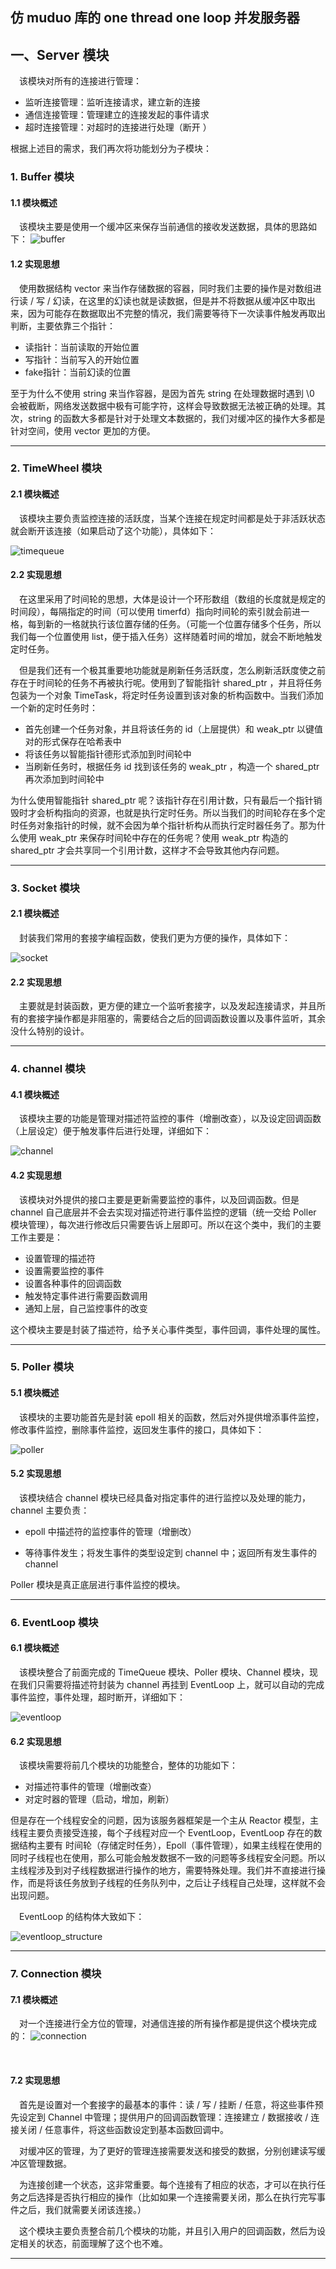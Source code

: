 ## 仿 muduo 库的 one thread one loop 并发服务器



## 一、Server 模块

&emsp;该模块对所有的连接进行管理：

- 监听连接管理：监听连接请求，建立新的连接
- 通信连接管理：管理建立的连接发起的事件请求
- 超时连接管理：对超时的连接进行处理（断开 ）

根据上述目的需求，我们再次将功能划分为子模块：



### 1. Buffer 模块

 #### 1.1 模块概述

&emsp;该模块主要是使用一个缓冲区来保存当前通信的接收发送数据，具体的思路如下：
![buffer](./images/buffer.png)

#### 1.2 实现思想

&emsp;使用数据结构 vector<char> 来当作存储数据的容器，同时我们主要的操作是对数组进行读 / 写 / 幻读，在这里的幻读也就是读数据，但是并不将数据从缓冲区中取出来，因为可能存在数据取出不完整的情况，我们需要等待下一次读事件触发再取出判断，主要依靠三个指针：

- 读指针：当前读取的开始位置
- 写指针：当前写入的开始位置
- fake指针：当前幻读的位置

至于为什么不使用 string 来当作容器，是因为首先 string 在处理数据时遇到 \0 会被截断，网络发送数据中极有可能字符，这样会导致数据无法被正确的处理。其次，string 的函数大多都是针对于处理文本数据的，我们对缓冲区的操作大多都是针对空间，使用 vector 更加的方便。

<hr>

### 2. TimeWheel 模块

#### 2.1 模块概述

&emsp;该模块主要负责监控连接的活跃度，当某个连接在规定时间都是处于非活跃状态就会断开该连接（如果启动了这个功能），具体如下：

![timequeue](./images/timequeue.png)

#### 2.2 实现思想

&emsp;在这里采用了时间轮的思想，大体是设计一个环形数组（数组的长度就是规定的时间段），每隔指定的时间（可以使用 timerfd）指向时间轮的索引就会前进一格，每到新的一格就执行该位置存储的任务。（可能一个位置存储多个任务，所以我们每一个位置使用 list，便于插入任务）这样随着时间的增加，就会不断地触发定时任务。

&emsp;但是我们还有一个极其重要地功能就是刷新任务活跃度，怎么刷新活跃度使之前存在于时间轮的任务不再被执行呢。使用到了智能指针 shared_ptr ，并且将任务包装为一个对象 TimeTask，将定时任务设置到该对象的析构函数中。当我们添加一个新的定时任务时：

- 首先创建一个任务对象，并且将该任务的 id（上层提供）和 weak_ptr 以键值对的形式保存在哈希表中
- 将该任务以智能指针德形式添加到时间轮中
- 当刷新任务时，根据任务 id 找到该任务的 weak_ptr ，构造一个 shared_ptr  再次添加到时间轮中

为什么使用智能指针 shared_ptr 呢？该指针存在引用计数，只有最后一个指针销毁时才会析构指向的资源，也就是执行定时任务。所以当我们的时间轮存在多个定时任务对象指针的时候，就不会因为单个指针析构从而执行定时器任务了。那为什么使用 weak_ptr 来保存时间轮中存在的任务呢？使用 weak_ptr 构造的 shared_ptr 才会共享同一个引用计数，这样才不会导致其他内存问题。

<hr>



### 3.  Socket 模块

#### 2.1 模块概述

&emsp;封装我们常用的套接字编程函数，使我们更为方便的操作，具体如下：

![socket](./images/socket.png)

#### 2.2 实现思想

&emsp;主要就是封装函数，更方便的建立一个监听套接字，以及发起连接请求，并且所有的套接字操作都是非阻塞的，需要结合之后的回调函数设置以及事件监听，其余没什么特别的设计。

<hr>

### 4. channel 模块

#### 4.1 模块概述

&emsp;该模块主要的功能是管理对描述符监控的事件（增删改查），以及设定回调函数（上层设定）便于触发事件后进行处理，详细如下：

![channel](./images/channel.png)

#### 4.2 实现思想

&emsp;该模块对外提供的接口主要是更新需要监控的事件，以及回调函数。但是 channel 自己底层并不会去实现对描述符进行事件监控的逻辑（统一交给 Poller 模块管理），每次进行修改后只需要告诉上层即可。所以在这个类中，我们的主要工作主要是：

- 设置管理的描述符
- 设置需要监控的事件
- 设置各种事件的回调函数
- 触发特定事件进行需要函数调用
- 通知上层，自己监控事件的改变

这个模块主要是封装了描述符，给予关心事件类型，事件回调，事件处理的属性。

<hr>

### 5. Poller 模块

#### 5.1 模块概述

&emsp;该模块的主要功能首先是封装 epoll 相关的函数，然后对外提供增添事件监控，修改事件监控，删除事件监控，返回发生事件的接口，具体如下：

![poller](./images/Poller.png) 

#### 5.2 实现思想

&emsp;该模块结合 channel 模块已经具备对指定事件的进行监控以及处理的能力，channel 主要负责：

- epoll 中描述符的监控事件的管理（增删改）

- 等待事件发生；将发生事件的类型设定到 channel 中；返回所有发生事件的 channel

Poller 模块是真正底层进行事件监控的模块。

<hr>

### 6. EventLoop 模块


#### 6.1 模块概述

&emsp;该模块整合了前面完成的 TimeQueue 模块、Poller 模块、Channel 模块，现在我们只需要将描述符封装为 channel 再挂到 EventLoop 上，就可以自动的完成事件监控，事件处理，超时断开，详细如下：

![eventloop](./images/eventloop.png)

#### 6.2 实现思想

&emsp;该模块需要将前几个模块的功能整合，整体的功能如下：

- 对描述符事件的管理（增删改查）
- 对定时器的管理（启动，增加，刷新）

但是存在一个线程安全的问题，因为该服务器框架是一个主从 Reactor 模型，主线程主要负责接受连接，每个子线程对应一个 EventLoop，EventLoop 存在的数据结构主要有 时间轮（存储定时任务），Epoll（事件管理），如果主线程在使用的同时子线程也在使用，那么可能会触发数据不一致的问题等多线程安全问题。所以主线程涉及到对子线程数据进行操作的地方，需要特殊处理。我们并不直接进行操作，而是将该任务放到子线程的任务队列中，之后让子线程自己处理，这样就不会出现问题。

&emsp;EventLoop 的结构体大致如下：

![eventloop_structure](./images/eventloop_structure.png)



 <hr>

### 7. Connection 模块

#### 7.1 模块概述

&emsp;对一个连接进行全方位的管理，对通信连接的所有操作都是提供这个模块完成的：
![connection](./images/connection.png)

<br>

#### 7.2 实现思想

&emsp;首先是设置对一个套接字的最基本的事件：读 / 写 / 挂断 / 任意，将这些事件预先设定到 Channel 中管理；提供用户的回调函数管理：连接建立 / 数据接收 / 连接关闭 / 任意事件，将这些函数设定到基本函数回调中。

&emsp;对缓冲区的管理，为了更好的管理连接需要发送和接受的数据，分别创建读写缓冲区管理数据。

&emsp;为连接创建一个状态，这非常重要。每个连接有了相应的状态，才可以在执行任务之后选择是否执行相应的操作（比如如果一个连接需要关闭，那么在执行完写事件之后，我们就需要关闭该连接。）

&emsp;这个模块主要负责整合前几个模块的功能，并且引入用户的回调函数，然后为设定相关的状态，前面理解了这个也不难。

<hr>





















